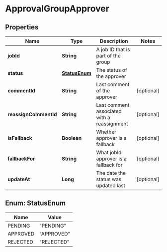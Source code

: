 

# ApprovalGroupApprover


## Properties

| Name | Type | Description | Notes |
|------------ | ------------- | ------------- | -------------|
|**jobId** | **String** | A job ID that is part of the group |  |
|**status** | [**StatusEnum**](#StatusEnum) | The status of the approver |  |
|**commentId** | **String** | Last comment of the approver |  [optional] |
|**reassignCommentId** | **String** | Last comment associated with a reassignment |  [optional] |
|**isFallback** | **Boolean** | Whether approver is a fallback |  [optional] |
|**fallbackFor** | **String** | What jobId approver is a fallback for |  [optional] |
|**updateAt** | **Long** | The date the status was updated last |  [optional] |



## Enum: StatusEnum

| Name | Value |
|---- | -----|
| PENDING | &quot;PENDING&quot; |
| APPROVED | &quot;APPROVED&quot; |
| REJECTED | &quot;REJECTED&quot; |



